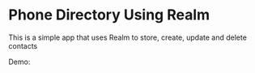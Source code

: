 # Phone Directory Using Realm

This is a simple app that uses Realm to store, create, update and delete contacts

Demo:
